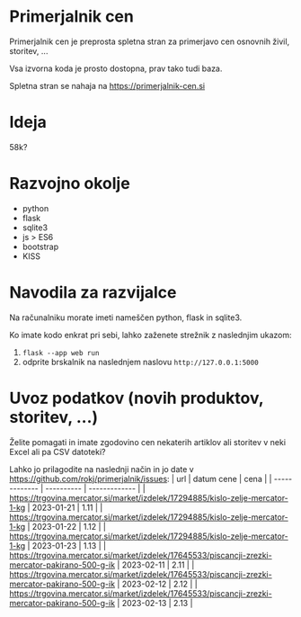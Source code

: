 # Primerjalnik cen

Primerjalnik cen je preprosta spletna stran za primerjavo cen osnovnih živil, storitev, ...  

Vsa izvorna koda je prosto dostopna, prav tako tudi baza.

Spletna stran se nahaja na https://primerjalnik-cen.si

# Ideja

58k?  

# Razvojno okolje

- python
- flask
- sqlite3
- js > ES6
- bootstrap
- KISS

# Navodila za razvijalce

Na računalniku morate imeti nameščen python, flask in sqlite3.

Ko imate kodo enkrat pri sebi, lahko zaženete strežnik z naslednjim ukazom:  
1. `flask --app web run`
2. odprite brskalnik na naslednjem naslovu `http://127.0.0.1:5000`

# Uvoz podatkov (novih produktov, storitev, ...)

Želite pomagati in imate zgodovino cen nekaterih artiklov ali storitev v neki Excel ali pa CSV datoteki?

Lahko jo prilagodite na naslednji način in jo date v https://github.com/rokj/primerjalnik/issues:
| url  | datum cene | cena |
| ------------- | ---------- | ------------- |
| https://trgovina.mercator.si/market/izdelek/17294885/kislo-zelje-mercator-1-kg | 2023-01-21 | 1.11 |
| https://trgovina.mercator.si/market/izdelek/17294885/kislo-zelje-mercator-1-kg | 2023-01-22 | 1.12 |
| https://trgovina.mercator.si/market/izdelek/17294885/kislo-zelje-mercator-1-kg | 2023-01-23 | 1.13 |
| https://trgovina.mercator.si/market/izdelek/17645533/piscancji-zrezki-mercator-pakirano-500-g-ik | 2023-02-11 | 2.11 |
| https://trgovina.mercator.si/market/izdelek/17645533/piscancji-zrezki-mercator-pakirano-500-g-ik | 2023-02-12 | 2.12 |
| https://trgovina.mercator.si/market/izdelek/17645533/piscancji-zrezki-mercator-pakirano-500-g-ik | 2023-02-13 | 2.13 |



